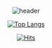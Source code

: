 <div align="center">
 
  ![header](https://capsule-render.vercel.app/api?type=waving&color=0:4568dc,100:36c0ee99&height=200&section=header&text=🐋%20Ye%20Hyoueun&fontAlign=70&fontAlignY=50&fontSize=70&fontColor=ffffff99)
  
[![Top Langs](https://github-readme-stats.vercel.app/api/top-langs/?username=ye-yo&layout=compact&bg_color=30,a18cd1,fbc2eb&title_color=fff&text_color=fff)](https://github.com/anuraghazra/github-readme-stats)
 

<!--  [![Solved.ac
프로필](http://mazassumnida.wtf/api/v2/generate_badge?boj=yeyo030)](https://solved.ac/yeyo030) -->
  
[![Hits](https://hits.seeyoufarm.com/api/count/incr/badge.svg?url=https%3A%2F%2Fgithub.com%2Fye-yo&count_bg=%2394ABED&title_bg=%23D5D3D7&icon=&icon_color=%23E7E7E7&title=hits&edge_flat=false)](https://hits.seeyoufarm.com)
 
